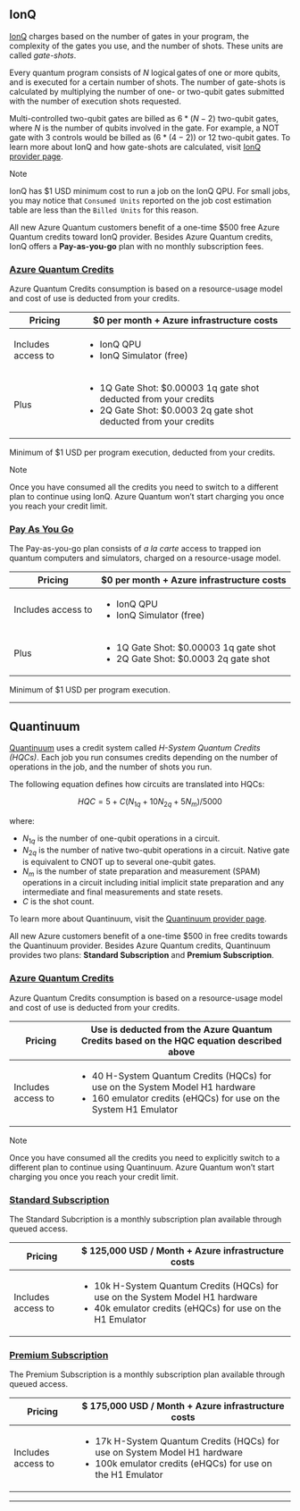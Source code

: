 ## IonQ 

[IonQ](https://ionq.com/) charges based on the number of gates in your program, the complexity of the gates you use, and the number of shots. These units are called *gate-shots*.

Every quantum program consists of $N$ logical gates of one or more qubits, and is executed for a certain number of shots. The number of gate-shots is calculated by 
multiplying the number of one- or two-qubit gates submitted with the number of execution shots requested. 

Multi-controlled two-qubit gates are billed as $6 * (N - 2)$ two-qubit gates, where $N$ is the number of qubits involved in the gate. For example, a NOT gate with 3 controls would be billed as $(6 * (4 - 2))$ or 12 two-qubit gates. To learn more about IonQ and how gate-shots are calculated, visit [IonQ provider page](xref:microsoft.quantum.providers.ionq).

> [!NOTE]
> IonQ has $1 USD minimum cost to run a job on the IonQ QPU. For small jobs, you may notice that `Consumed Units` reported on the job cost estimation table are less than the `Billed Units` for this reason.

All new Azure Quantum customers benefit of a one-time $500 free Azure Quantum credits toward IonQ provider. Besides Azure Quantum credits, IonQ offers a **Pay-as-you-go** plan with no monthly subscription fees. 

### [Azure Quantum Credits](#tab/tabid-AQcredits)

Azure Quantum Credits consumption is based on a resource-usage model and cost of use is deducted from your credits. 

|Pricing | $0 per month + Azure infrastructure costs |
|---|---|  
|Includes access to | <ul><li>IonQ QPU</li><li>IonQ Simulator (free)</li></ul>|
|Plus |<ul><li>1Q Gate Shot: $0.00003 1q gate shot deducted from your credits</li><li>2Q Gate Shot: $0.0003 2q gate shot deducted from your credits</li></ul>|

Minimum of $1 USD per program execution, deducted from your credits. 

> [!NOTE]
> Once you have consumed all the credits you need to switch to a different plan to continue using IonQ. Azure Quantum won’t start charging you once you reach your credit limit. 
 
### [Pay As You Go](#tab/tabid-paygo)

The Pay-as-you-go plan consists of *a la carte* access to trapped ion quantum computers and simulators, charged on a resource-usage model.  

|Pricing | $0 per month + Azure infrastructure costs |
|---|---|  
|Includes access to | <ul><li>IonQ QPU</li><li>IonQ Simulator (free)</li></ul>|
|Plus |<ul><li>1Q Gate Shot: $0.00003 1q gate shot</li><li>2Q Gate Shot: $0.0003 2q gate shot</li></ul>|

Minimum of $1 USD per program execution.  

***

## Quantinuum

[Quantinuum](https://www.quantinuum.com/) uses a credit system called *H-System Quantum Credits (HQCs)*. Each job you run consumes credits depending on the number of operations in the job, and the number of shots you run.

The following equation defines how circuits are translated into HQCs:

$$
HQC = 5 + C(N_{1q} + 10 N_{2q} + 5 N_m)/5000
$$

where:

- $N_{1q}$ is the number of one-qubit operations in a circuit.
- $N_{2q}$ is the number of native two-qubit operations in a circuit. Native gate is equivalent to CNOT up to several one-qubit gates.
- $N_{m}$ is the number of state preparation and measurement (SPAM) operations in a circuit including initial implicit state preparation and any intermediate and final measurements and state resets.
- $C$ is the shot count.

To learn more about Quantinuum, visit the [Quantinuum provider page](xref:microsoft.quantum.providers.quantinuum).

All new Azure customers benefit of a one-time $500 in free credits towards the Quantinuum provider. Besides Azure Quantum credits, Quantinuum provides two plans: **Standard Subscription** and **Premium Subscription**.

### [Azure Quantum Credits](#tab/tabid-AQcreditsQ)

Azure Quantum Credits consumption is based on a resource-usage model and cost of use is deducted from your credits. 

|Pricing | Use is deducted from the Azure Quantum Credits based on the HQC equation described above |
|---|---|  
|Includes access to | <ul><li>40 H-System Quantum Credits (HQCs) for use on the System Model H1 hardware</li><li>160 emulator credits (eHQCs) for use on the System H1 Emulator</li></ul>|

> [!NOTE]
> Once you have consumed all the credits you need to explicitly switch to a different plan to continue using Quantinuum. Azure Quantum won’t start charging you once you reach your credit limit. 

### [Standard Subscription](#tab/tabid-standard)

The Standard Subcription is a monthly subscription plan available through queued access. 

|Pricing| $ 125,000 USD / Month + Azure infrastructure costs |
|---|---|
|Includes access to | <ul><li>10k H-System Quantum Credits (HQCs) for use on the System Model H1 hardware</li><li>40k emulator credits (eHQCs) for use on the H1 Emulator</li></ul>|

### [Premium Subscription](#tab/tabid-premium)
 
The Premium Subscription is a monthly subscription plan available through queued access.

| Pricing |$ 175,000 USD / Month + Azure infrastructure costs |
|---|---| 
|Includes access to | <ul><li>17k H-System Quantum Credits (HQCs) for use on System Model H1 hardware</li><li>100k emulator credits (eHQCs) for use on the H1 Emulator</li></ul>|
***



